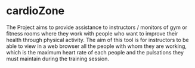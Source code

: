 # cardioZone
The Project aims to provide assistance to instructors / monitors of gym or fitness rooms where they work with people who want to improve their health through physical activity. The aim of this tool is for instructors to be able to view in a web browser all the people with whom they are working, which is the maximum heart rate of each people and the pulsations they must maintain during the training session.
